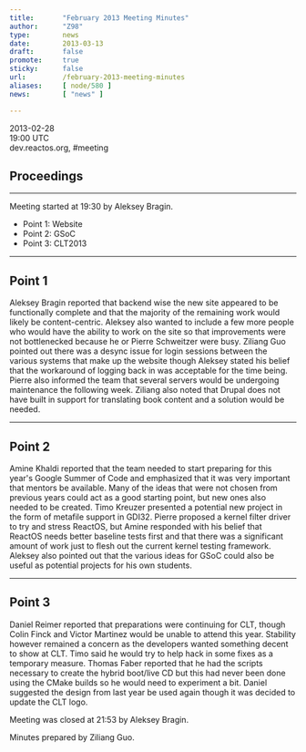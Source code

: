 ```yaml
---
title:       "February 2013 Meeting Minutes"
author:      "Z98"
type:        news
date:        2013-03-13
draft:       false
promote:     true
sticky:      false
url:         /february-2013-meeting-minutes
aliases:     [ node/580 ]
news:        [ "news" ]

---
```


<p>2013-02-28<br />19:00 UTC<br />dev.reactos.org, #meeting</p><h2>Proceedings</h2><hr /><p>Meeting started at 19:30 by Aleksey Bragin.</p><ul><li>Point 1: Website</li><li>Point 2: GSoC</li><li>Point 3: CLT2013</li></ul><hr /><h2>Point 1</h2><p>Aleksey Bragin reported that backend wise the new site appeared to be functionally complete and that the majority of the remaining work would likely be content-centric. Aleksey also wanted to include a few more people who would have the ability to work on the site so that improvements were not bottlenecked because he or Pierre Schweitzer were busy. Ziliang Guo pointed out there was a desync issue for login sessions between the various systems that make up the website though Aleksey stated his belief that the workaround of logging back in was acceptable for the time being. Pierre also informed the team that several servers would be undergoing maintenance the following week. Ziliang also noted that Drupal does not have built in support for translating book content and a solution would be needed.</p><hr /><h2>Point 2</h2><p>Amine Khaldi reported that the team needed to start preparing for this year&#39;s Google Summer of Code and emphasized that it was very important that mentors be available. Many of the ideas that were not chosen from previous years could act as a good starting point, but new ones also needed to be created. Timo Kreuzer presented a potential new project in the form of metafile support in GDI32. Pierre proposed a kernel filter driver to try and stress ReactOS, but Amine responded with his belief that ReactOS needs better baseline tests first and that there was a significant amount of work just to flesh out the current kernel testing framework. Aleksey also pointed out that the various ideas for GSoC could also be useful as potential projects for his own students.</p><hr /><h2>Point 3</h2><p>Daniel Reimer reported that preparations were continuing for CLT, though Colin Finck and Victor Martinez would be unable to attend this year. Stability however remained a concern as the developers wanted something decent to show at CLT. Timo said he would try to help hack in some fixes as a temporary measure. Thomas Faber reported that he had the scripts necessary to create the hybrid boot/live CD but this had never been done using the CMake builds so he would need to experiment a bit. Daniel suggested the design from last year be used again though it was decided to update the CLT logo.</p><p>Meeting was closed at 21:53 by Aleksey Bragin.</p><p>Minutes prepared by Ziliang Guo.</p>
